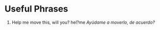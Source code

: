 # Useful Phrases

01. Help me move this, will you? 
    hel?me
    _Ayúdame a moverlo, de acuerdo?_  